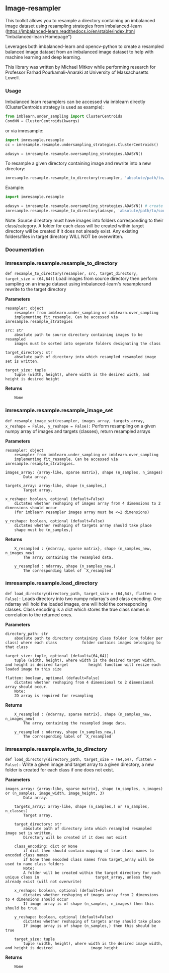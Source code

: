 ## Image-resampler

This toolkit allows you to resample a directory containing an imbalanced image dataset using resampling strategies from
imbalanced-learn (https://imbalanced-learn.readthedocs.io/en/stable/index.html "Imbalanced-learn Homepage")

Leverages both imbalanced-learn and opencv-python to create a resampled balanced image dataset from an imbalanced image dataset to help with machine learning and deep learning.

This library was written by Michael Mitkov while performing research for Professor Farhad Pourkamali-Anaraki at University of Massachusetts Lowell.

### Usage
Imbalanced learn resamplers can be accessed via imblearn directly (ClusterCentroids strategy is used as example):
```python
from imblearn.under_sampling import ClusterCentroids
CondNN = ClusterCentroids(kwargs)
```
or via imresample:
```python
import imresample.resample
cc = imresample.resample.undersampling_strategies.ClusterCentroids()

adasyn = imresample.resample.oversampling_strategies.ADASYN()
```

To resample a given directory containing image and rewrite into a new directory:
```python
imresample.resample.resample_to_directory(resampler, 'absolute/path/to/source/directory', 'absolute/path/to/target/directory')
```
Example:
```python
import imresample.resample

adasyn = imresample.resample.oversampling_strategies.ADASYN() # create instance of resampler
imresample.resample.resample_to_directory(adasyn, 'absolute/path/to/source/directory', 'absolute/path/to/target/directory') #resample image dataset and write into given target directory
```
Note:
Source directory must have images into folders corresponding to their class/category. A folder for each class will be created
within target directory will be created if it does not already exist. Any existing folders/files in target directory WILL NOT
be overwritten.

### Documentation

### imresample.resample.resample_to_directory 
`def resample_to_directory(resampler, src, target_directory, target_size = (64,64))`
Load images from source directory then perform sampling on an image dataset using imbalanced-learn's resamplerand rewrite to the target directory  
  
__Parameters__  

    resampler: object
        resampler from imblearn.under_sampling or imblearn.over_sampling
        implementing fit_resample. Can be accessed via imresample.resample_strategies

    src: str 
        absolute path to source directory containing images to be resampled
        images must be sorted into seperate folders designating the class
        
    target_directory: str
        absolute path of directory into which resampled resampled image set is written.
    
    target_size: tuple 
        tuple (width, height), where width is the desired width, and height is desired height
 __Returns__
        
        None  
          
### imresample.resample.resample_image_set 
`def resample_image_set(resampler, images_array, targets_array, x_reshape = False, y_reshape = False):`
Perform resampling on a given numpy array of images and targets (classes), return resampled arrays    
  
__Parameters__  

    resampler: object
        resampler from imblearn.under_sampling or imblearn.over_sampling
        implementing fit_resample. Can be accessed via imresample.resample_strategies.
    
    images_array: {array-like, sparse matrix}, shape (n_samples, n_images)
            Data array.
    
    targets_array: array-like, shape (n_samples,)
            Target array.
    
    x_reshape: boolean, optional (default=False)
        dictates whether reshaping of images array from 4 dimensions to 2 dimensions should occur
        (for imblearn resampler images array must be <=2 dimensions)
    
    y_reshape: boolean, optional (default=False)
        dictates whether reshaping of targets array should take place
        shape must be (n_samples,)
 __Returns__
        
        X_resampled : {ndarray, sparse matrix}, shape (n_samples_new, n_images_new)
            The array containing the resampled data.

        y_resampled : ndarray, shape (n_samples_new,)
            The corresponding label of `X_resampled`
  
### imresample.resample.load_directory
`def load_directory(directory_path, target_size = (64,64), flatten = False):`
Loads directory into two numpy ndarray's and class encoding. One ndarray will hold the loaded images, one will hold the corresponding classes. Class encoding is a dict which stores the true class names in correlation to the returned ones.  
  
__Parameters__  

   
    directory_path: str
        absolute path to directory containing class folder (one folder per class) where each class           folder contains images belonging to that class
    
    target_size: tuple, optional (default=(64,64))
        tuple (width, height), where width is the desired target width, and height is desired target         height function will resize each loaded image to this size

    flatten: boolean, optional (default=False)
        dictates whether reshaping from 4 dimensional to 2 dimensional array should occur.
        Note: 
        2D array is required for resampling
 __Returns__
        
        X_resampled : {ndarray, sparse matrix}, shape (n_samples_new, n_images_new)
            The array containing the resampled image data.

        y_resampled : ndarray, shape (n_samples_new,)
            The corresponding label of `X_resampled`

   
  ### imresample.resample.write_to_directory
`def load_directory(directory_path, target_size = (64,64), flatten = False):`
Write a given image and target array to a given directory, a new folder is created for each class if one does not exist.   
  
__Parameters__  

   
    images_array: {array-like, sparse matrix}, shape (n_samples, n_images) or (n_samples, image_width, image_height, 3)  
            Data array.
    
        targets_array: array-like, shape (n_samples,) or (n_samples, n_classes)  
            Target array.
    
        target_directory: str
            absolute path of directory into which resampled resampled image set is written.
            Directory will be created if it does not exist

        class_encoding: dict or None
            if dict then should contain mapping of true class names to encoded class names
            if None then encoded class names from target_array will be used to name class folders
            Note:
            A folder will be created within the target directory for each unique class in                         target_array, unless they already exist (will not overwrite)

        x_reshape: boolean, optional (default=False)
            dictates whether reshaping of images array from 2 dimensions to 4 dimensions should occur
            If image array is of shape (n_samples, n_images) then this should be true.
    
        y_reshape: boolean, optional (default=False)
            dictates whether reshaping of targets array should take place
            If image array is of shape (n_samples,) then this should be true

        target_size: tuple 
            tuple (width, height), where width is the desired image width, and height is desired                 image height
 __Returns__
        
        None

    
